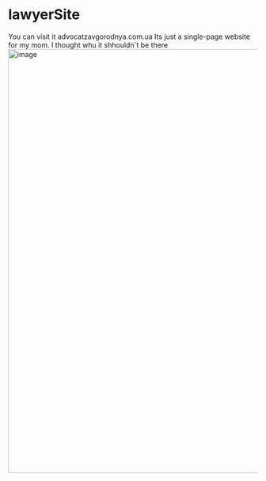 # lawyerSite
You can visit it advocatzavgorodnya.com.ua
Its just a single-page website for my mom. I thought whu it shhouldn`t be there
<img width="1900" height="856" alt="image" src="https://github.com/user-attachments/assets/9c03fa50-157a-4469-aa3c-9c4398107b82" />
